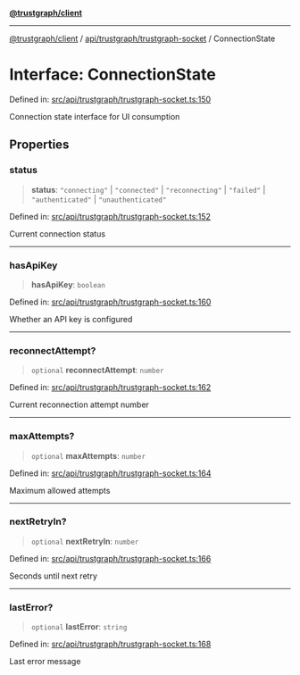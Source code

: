[**@trustgraph/client**](../../../../README.md)

***

[@trustgraph/client](../../../../README.md) / [api/trustgraph/trustgraph-socket](../README.md) / ConnectionState

# Interface: ConnectionState

Defined in: [src/api/trustgraph/trustgraph-socket.ts:150](https://github.com/trustgraph-ai/trustgraph-ts-client/blob/92e187771a25b959c85a4f966bb97eb5d407310b/src/api/trustgraph/trustgraph-socket.ts#L150)

Connection state interface for UI consumption

## Properties

### status

> **status**: `"connecting"` \| `"connected"` \| `"reconnecting"` \| `"failed"` \| `"authenticated"` \| `"unauthenticated"`

Defined in: [src/api/trustgraph/trustgraph-socket.ts:152](https://github.com/trustgraph-ai/trustgraph-ts-client/blob/92e187771a25b959c85a4f966bb97eb5d407310b/src/api/trustgraph/trustgraph-socket.ts#L152)

Current connection status

***

### hasApiKey

> **hasApiKey**: `boolean`

Defined in: [src/api/trustgraph/trustgraph-socket.ts:160](https://github.com/trustgraph-ai/trustgraph-ts-client/blob/92e187771a25b959c85a4f966bb97eb5d407310b/src/api/trustgraph/trustgraph-socket.ts#L160)

Whether an API key is configured

***

### reconnectAttempt?

> `optional` **reconnectAttempt**: `number`

Defined in: [src/api/trustgraph/trustgraph-socket.ts:162](https://github.com/trustgraph-ai/trustgraph-ts-client/blob/92e187771a25b959c85a4f966bb97eb5d407310b/src/api/trustgraph/trustgraph-socket.ts#L162)

Current reconnection attempt number

***

### maxAttempts?

> `optional` **maxAttempts**: `number`

Defined in: [src/api/trustgraph/trustgraph-socket.ts:164](https://github.com/trustgraph-ai/trustgraph-ts-client/blob/92e187771a25b959c85a4f966bb97eb5d407310b/src/api/trustgraph/trustgraph-socket.ts#L164)

Maximum allowed attempts

***

### nextRetryIn?

> `optional` **nextRetryIn**: `number`

Defined in: [src/api/trustgraph/trustgraph-socket.ts:166](https://github.com/trustgraph-ai/trustgraph-ts-client/blob/92e187771a25b959c85a4f966bb97eb5d407310b/src/api/trustgraph/trustgraph-socket.ts#L166)

Seconds until next retry

***

### lastError?

> `optional` **lastError**: `string`

Defined in: [src/api/trustgraph/trustgraph-socket.ts:168](https://github.com/trustgraph-ai/trustgraph-ts-client/blob/92e187771a25b959c85a4f966bb97eb5d407310b/src/api/trustgraph/trustgraph-socket.ts#L168)

Last error message
